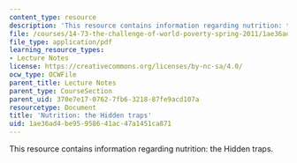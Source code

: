```yaml
---
content_type: resource
description: 'This resource contains information regarding nutrition: the Hidden traps.'
file: /courses/14-73-the-challenge-of-world-poverty-spring-2011/1ae36ad4be95958641ac47a1451ca871_MIT14_73S11_Lec6_slides.pdf
file_type: application/pdf
learning_resource_types:
- Lecture Notes
license: https://creativecommons.org/licenses/by-nc-sa/4.0/
ocw_type: OCWFile
parent_title: Lecture Notes
parent_type: CourseSection
parent_uid: 370e7e17-0762-7fb6-3218-87fe9acd107a
resourcetype: Document
title: 'Nutrition: the Hidden traps'
uid: 1ae36ad4-be95-9586-41ac-47a1451ca871
---
```

This resource contains information regarding nutrition: the Hidden traps.